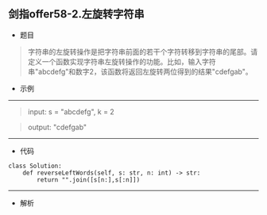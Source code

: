 剑指offer58-2.左旋转字符串
----------
 - 题目
>字符串的左旋转操作是把字符串前面的若干个字符转移到字符串的尾部。请定义一个函数实现字符串左旋转操作的功能。比如，输入字符串"abcdefg"和数字2，该函数将返回左旋转两位得到的结果"cdefgab"。


 - 示例
 ----------
>input: s = "abcdefg", k = 2

> output: "cdefgab"
 ----------
 - 代码
 >
>
    class Solution:
        def reverseLeftWords(self, s: str, n: int) -> str:
            return "".join([s[n:],s[:n]])
 ----------
 - 解析
> 